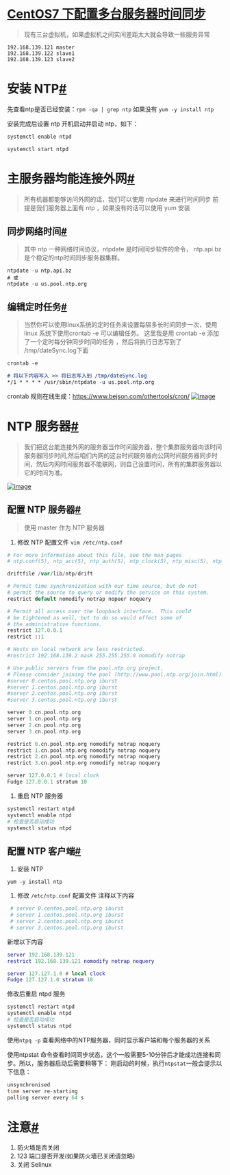# [CentOS7 下配置多台服务器时间同步](https://www.cnblogs.com/LzsCxb/p/15387613.html)

> 现有三台虚拟机，如果虚拟机之间实间差距太大就会导致一些服务异常

```undefined
192.168.139.121 master
192.168.139.122 slave1
192.168.139.123 slave2
```

# 安装 NTP[#](https://www.cnblogs.com/LzsCxb/p/15387613.html#安装-ntp)

先查看ntp是否已经安装：`rpm -qa | grep ntp`
如果没有 `yum -y install ntp`

安装完成后设置 ntp 开机启动并启动 ntp，如下：

```bash
systemctl enable ntpd

systemctl start ntpd
```

# 主服务器均能连接外网[#](https://www.cnblogs.com/LzsCxb/p/15387613.html#主服务器均能连接外网)

> 所有机器都能够访问外网的话，我们可以使用 ntpdate 来进行时间同步
> 前提是我们服务器上面有 ntp ，如果没有的话可以使用 yum 安装

## 同步网络时间[#](https://www.cnblogs.com/LzsCxb/p/15387613.html#同步网络时间)

> 其中 ntp 一种网络时间协议，ntpdate 是时间同步软件的命令， ntp.api.bz 是个稳定的ntp时间同步服务器集群。

```mipsasm
ntpdate -u ntp.api.bz
# 或
ntpdate -u us.pool.ntp.org
```

## 编辑定时任务[#](https://www.cnblogs.com/LzsCxb/p/15387613.html#编辑定时任务)

> 当然你可以使用linux系统的定时任务来设置每隔多长时间同步一次，使用 linux 系统下使用crontab -e 可以编辑任务。
> 这里我是用 crontab -e 添加了一个定时每分钟同步时间的任务 ，然后将执行日志写到了 /tmp/dateSync.log下面

```markdown
crontab -e

# 将以下内容写入 >> 将日志写入到 /tmp/dateSync.log
*/1 * * * * /usr/sbin/ntpdate -u us.pool.ntp.org
```

crontab 规则在线生成：https://www.bejson.com/othertools/cron/
[![image](https://cdn.jsdelivr.net/gh/lzscxb/Picture/images/2354934-20211009181102094-2071744300.png)](https://cdn.jsdelivr.net/gh/lzscxb/Picture/images/2354934-20211009181102094-2071744300.png)

# NTP 服务器[#](https://www.cnblogs.com/LzsCxb/p/15387613.html#ntp-服务器)

> 我们把这台能连接外网的服务器当作时间服务器，整个集群服务器向该时间服务器同步时间,然后咱们内网的这台时间服务器向公网时间服务器同步时间，然后内网时间服务器不能联网，则自己设置时间，所有的集群服务器以它的时间为准。

[![image](https://cdn.jsdelivr.net/gh/lzscxb/Picture/images/2354934-20211009192159028-1293487193.png)](https://cdn.jsdelivr.net/gh/lzscxb/Picture/images/2354934-20211009192159028-1293487193.png)

## 配置 NTP 服务器[#](https://www.cnblogs.com/LzsCxb/p/15387613.html#配置-ntp-服务器)

> 使用 master 作为 NTP 服务器

1. 修改 NTP 配置文件 `vim /etc/ntp.conf`

```php
# For more information about this file, see the man pages
# ntp.conf(5), ntp_acc(5), ntp_auth(5), ntp_clock(5), ntp_misc(5), ntp_mon(5).

driftfile /var/lib/ntp/drift

# Permit time synchronization with our time source, but do not
# permit the source to query or modify the service on this system.
restrict default nomodify notrap nopeer noquery

# Permit all access over the loopback interface.  This could
# be tightened as well, but to do so would effect some of
# the administrative functions.
restrict 127.0.0.1 
restrict ::1

# Hosts on local network are less restricted.
#restrict 192.168.139.2 mask 255.255.255.0 nomodify notrap

# Use public servers from the pool.ntp.org project.
# Please consider joining the pool (http://www.pool.ntp.org/join.html).
#server 0.centos.pool.ntp.org iburst
#server 1.centos.pool.ntp.org iburst
#server 2.centos.pool.ntp.org iburst
#server 3.centos.pool.ntp.org iburst

server 0.cn.pool.ntp.org
server 1.cn.pool.ntp.org
server 2.cn.pool.ntp.org
server 3.cn.pool.ntp.org

restrict 0.cn.pool.ntp.org nomodify notrap noquery
restrict 1.cn.pool.ntp.org nomodify notrap noquery
restrict 2.cn.pool.ntp.org nomodify notrap noquery
restrict 3.cn.pool.ntp.org nomodify notrap noquery

server 127.0.0.1 # local clock
Fudge 127.0.0.1 stratum 10
```

1. 重启 NTP 服务器

```bash
systemctl restart ntpd
systemctl enable ntpd
# 检查是否启动成功
systemctl status ntpd
```

## 配置 NTP 客户端[#](https://www.cnblogs.com/LzsCxb/p/15387613.html#配置-ntp-客户端)

1. 安装 NTP

```mipsasm
yum -y install ntp
```

1. 修改 `/etc/ntp.conf` 配置文件
   注释以下内容

```bash
 # server 0.centos.pool.ntp.org iburst
 # server 1.centos.pool.ntp.org iburst
 # server 2.centos.pool.ntp.org iburst
 # server 3.centos.pool.ntp.org iburst
```

新增以下内容

```lua
server 192.168.139.121
restrict 192.168.139.121 nomodify notrap noquery

server 127.127.1.0 # local clock
Fudge 127.127.1.0 stratum 10
```

修改后重启 ntpd 服务

```bash
systemctl restart ntpd
systemctl enable ntpd
# 检查是否启动成功
systemctl status ntpd
```

使用`ntpq -p` 查看网络中的NTP服务器，同时显示客户端和每个服务器的关系

使用ntpstat 命令查看时间同步状态，这个一般需要5-10分钟后才能成功连接和同步。所以，服务器启动后需要稍等下：
刚启动的时候，执行`ntpstat`一般会提示以下信息：

```sql
unsynchronised
time server re-starting
polling server every 64 s
```

# 注意[#](https://www.cnblogs.com/LzsCxb/p/15387613.html#注意)

1. 防火墙是否关闭
2. 123 端口是否开发(如果防火墙已关闭请忽略)
3. 关闭 Selinux